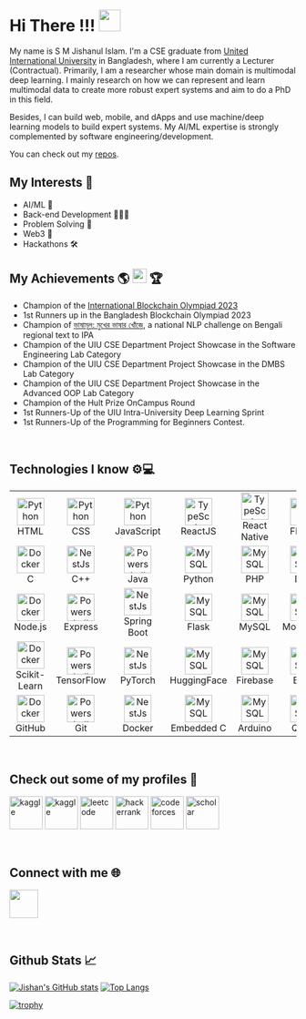 # Hi There !!!  <img src="https://static-00.iconduck.com/assets.00/waving-hand-sign-emoji-512x512-lihf6wsv.png" width="38" height="38" />



My name is S M Jishanul Islam. I'm a CSE graduate from <a href="https://www.uiu.ac.bd/">United International University</a> in Bangladesh, where I am currently a Lecturer (Contractual). Primarily, I am a researcher whose main domain is multimodal deep learning. I mainly research on how we can represent and learn multimodal data to create more robust expert systems and aim to do a PhD in this field. 

Besides, I can build web, mobile, and dApps and use machine/deep learning models to build expert systems. My AI/ML expertise is strongly complemented by software engineering/development.

You can check out my <a href="https://github.com/S-M-J-I?tab=repositories">repos</a>.

## My Interests 📍
- AI/ML 🤖
- Back-end Development 👨🏼‍💻
- Problem Solving 🧩
- Web3 🔑
- Hackathons 🛠️
   
## My Achievements 🌎 <img src="https://images.emojiterra.com/twitter/v13.1/512px/1f1e7-1f1e9.png" width="25" height="25"  /> 🏆
- Champion of the [International Blockchain Olympiad 2023](https://www.dhakatribune.com/bangladesh/education/331505/uiu-team-world-champion-in-international)
- 1st Runners up in the Bangladesh Blockchain Olympiad 2023
- Champion of [ভাষামূল: মুখের ভাষার খোঁজে](https://www.kaggle.com/competitions/regipa/overview), a national NLP challenge on Bengali regional text to IPA
- Champion of the UIU CSE Department Project Showcase in the Software Engineering Lab Category
- Champion of the UIU CSE Department Project Showcase in the DMBS Lab Category
- Champion of the UIU CSE Department Project Showcase in the Advanced OOP Lab Category
- Champion of the Hult Prize OnCampus Round
- 1st Runners-Up of the UIU Intra-University Deep Learning Sprint
- 1st Runners-Up of the Programming for Beginners Contest.
   
<br>

## Technologies I know ⚙️💻

<table align="center">
  <tr>
    <td align="center" width="96">
      <a href="#macropower-tech">
        <img src="https://cdn.jsdelivr.net/gh/devicons/devicon/icons/html5/html5-original.svg" width="48" height="48" alt="Python" />
      </a>
      <br>HTML
    </td>
    <td align="center" width="96">
      <a href="#macropower-tech">
        <img src="https://cdn.jsdelivr.net/gh/devicons/devicon/icons/css3/css3-original.svg" width="48" height="48" alt="Python" />
      </a>
      <br>CSS
    </td>
    <td align="center" width="96">
      <a href="#macropower-tech">
        <img src="https://cdn.jsdelivr.net/gh/devicons/devicon/icons/javascript/javascript-original.svg" width="48" height="48" alt="Python" />
      </a>
      <br>JavaScript
    </td>
    <td align="center" width="96">
      <a href="#macropower-tech">
        <img src="https://cdn.jsdelivr.net/gh/devicons/devicon/icons/react/react-original.svg" width="48" height="48" alt="TypeScript" />
      </a>
      <br>ReactJS
    </td>
    <td align="center" width="96">
      <a href="#macropower-tech">
        <img src="https://cdn.jsdelivr.net/gh/devicons/devicon/icons/react/react-original.svg" width="48" height="48" alt="TypeScript" />
      </a>
      <br>React Native
    </td>
    <td align="center" width="96">
      <a href="#macropower-tech" >
        <img src="https://cdn.jsdelivr.net/gh/devicons/devicon/icons/flutter/flutter-original.svg" width="48" height="48" alt="React" />
      </a>
      <br>Flutter
    </td>
  </tr>
  <tr>
    <td align="center" width="96"> 
      <a href="#macropower-tech" >
        <img src="https://cdn.jsdelivr.net/gh/devicons/devicon/icons/c/c-original.svg" width="48" height="48" alt="Docker" />
      </a>
      <br>C
    </td>
    <td align="center"  width="96">
      <a href="#macropower-tech">
        <img src="https://cdn.jsdelivr.net/gh/devicons/devicon/icons/cplusplus/cplusplus-original.svg" width="48" height="48" alt="NestJs" />
      </a>
      <br>C++
    </td>
    <td align="center" width="96">
      <a href="#macropower-tech">
        <img src="https://cdn.jsdelivr.net/gh/devicons/devicon/icons/java/java-original.svg" width="48" height="48" alt="Powershell" />
      </a>
      <br>Java
    </td>
    <td align="center"  width="96">
      <a href="#macropower-tech">
        <img src="https://cdn.jsdelivr.net/gh/devicons/devicon/icons/python/python-original.svg" width="48" height="48" alt="MySQL" />
      </a>
      <br>Python
    </td>
    <td align="center"  width="96">
      <a href="#macropower-tech">
        <img src="https://cdn.jsdelivr.net/gh/devicons/devicon/icons/php/php-original.svg" width="48" height="48" alt="MySQL" />
      </a>
      <br>PHP
    </td>
    <td align="center"  width="96">
      <a href="#macropower-tech">
        <img src="https://cdn.jsdelivr.net/gh/devicons/devicon/icons/dart/dart-original.svg" width="48" height="48" alt="MySQL" />
      </a>
      <br>Dart
    </td>
  </tr>
  <tr>
    <td align="center" width="96"> 
      <a href="#macropower-tech" >
        <img src="https://cdn.jsdelivr.net/gh/devicons/devicon/icons/nodejs/nodejs-original.svg" width="48" height="48" alt="Docker" />
      </a>
      <br>Node.js
    </td>
    <td align="center" width="96">
      <a href="#macropower-tech">
        <img src="https://cdn.jsdelivr.net/gh/devicons/devicon/icons/express/express-original.svg" width="48" height="48" alt="Powershell" />
      </a>
      <br>Express
    </td>
    <td align="center"  width="96">
      <a href="#macropower-tech">
        <img src="https://cdn.jsdelivr.net/gh/devicons/devicon/icons/spring/spring-original.svg" width="48" height="48" alt="NestJs" />
      </a>
      <br>Spring Boot
    </td>
    <td align="center"  width="96">
      <a href="#macropower-tech">
        <img src="https://cdn.jsdelivr.net/gh/devicons/devicon/icons/flask/flask-original.svg" width="48" height="48" alt="MySQL" />
      </a>
      <br>Flask
    </td>
    <td align="center"  width="96">
      <a href="#macropower-tech">
        <img src="https://cdn.jsdelivr.net/gh/devicons/devicon/icons/mysql/mysql-original-wordmark.svg" width="48" height="48" alt="MySQL" />
      </a>
      <br>MySQL
    </td>
    <td align="center"  width="96">
      <a href="#macropower-tech">
        <img src="https://cdn.jsdelivr.net/gh/devicons/devicon/icons/mongodb/mongodb-original-wordmark.svg" width="48" height="48" alt="MySQL" />
      </a>
      <br>MongoDB
    </td>
  </tr>
  <tr>
    <td align="center" width="96"> 
      <a href="#macropower-tech" >
        <img src="https://upload.wikimedia.org/wikipedia/commons/thumb/0/05/Scikit_learn_logo_small.svg/260px-Scikit_learn_logo_small.svg.png?20180808062052" width="48" height="48" alt="Docker" />
      </a>
      <br>Scikit-Learn
    </td>
    <td align="center" width="96">
      <a href="#macropower-tech">
        <img src="https://cdn.jsdelivr.net/gh/devicons/devicon/icons/tensorflow/tensorflow-original.svg" width="48" height="48" alt="Powershell" />
      </a>
      <br>TensorFlow
    </td>
    <td align="center"  width="96">
      <a href="#macropower-tech">
        <img src="https://cdn.jsdelivr.net/gh/devicons/devicon/icons/pytorch/pytorch-original.svg" width="48" height="48" alt="NestJs" />
      </a>
      <br>PyTorch
    </td>
    <td align="center"  width="96">
      <a href="#macropower-tech">
        <img src="https://huggingface.co/datasets/huggingface/brand-assets/resolve/main/hf-logo.svg" width="48" height="48" alt="MySQL" />
      </a>
      <br>HuggingFace
    </td>
    <td align="center"  width="96">
      <a href="#macropower-tech">
        <img src="https://cdn.jsdelivr.net/gh/devicons/devicon/icons/firebase/firebase-plain.svg" width="48" height="48" alt="MySQL" />
      </a>
      <br>Firebase
    </td>
    <td align="center"  width="96">
      <a href="#macropower-tech" style="font-size: '33px'">
        <img src="https://cdn.jsdelivr.net/gh/devicons/devicon/icons/bash/bash-original.svg" width="48" height="48" alt="MySQL" />
      </a>
      <br>Bash
    </td>
  </tr>
  <tr>
    <td align="center" width="96"> 
      <a href="#macropower-tech" >
        <img src="https://cdn.jsdelivr.net/gh/devicons/devicon/icons/github/github-original.svg" width="48" height="48" alt="Docker" />
      </a>
      <br>GitHub
    </td>
    <td align="center" width="96">
      <a href="#macropower-tech">
        <img src="https://cdn.jsdelivr.net/gh/devicons/devicon/icons/git/git-original.svg" width="48" height="48" alt="Powershell" />
      </a>
      <br>Git
    </td>
    <td align="center"  width="96">
      <a href="#macropower-tech">
        <img src="https://cdn.jsdelivr.net/gh/devicons/devicon/icons/docker/docker-original.svg" width="48" height="48" alt="NestJs" />
      </a>
      <br>Docker
    </td>
    <td align="center"  width="96">
      <a href="#macropower-tech">
        <img src="https://cdn.jsdelivr.net/gh/devicons/devicon/icons/embeddedc/embeddedc-original.svg" width="48" height="48" alt="MySQL" />
      </a>
      <br>Embedded C
    </td>
    <td align="center"  width="96">
      <a href="#macropower-tech">
        <img src="https://cdn.jsdelivr.net/gh/devicons/devicon/icons/arduino/arduino-original-wordmark.svg" width="48" height="48" alt="MySQL" />
      </a>
      <br>Arduino
    </td>
    <td align="center"  width="96">
      <a href="#macropower-tech">
        <img src="https://upload.wikimedia.org/wikipedia/commons/5/51/Qiskit-Logo.svg" width="48" height="48" alt="MySQL" />
      </a>
      <br>Qiskit
    </td>
  </tr>
</table>

<br> 

## Check out some of my profiles 📱 

<a target="_blank" href="https://www.kaggle.com/smjishanulislam"><img src="https://cdn.iconscout.com/icon/free/png-256/free-kaggle-3521526-2945029.png" width="58" height="58" alt="kaggle" /></a>
<a target="_blank" href="https://huggingface.co/smji"><img src="https://huggingface.co/datasets/huggingface/brand-assets/resolve/main/hf-logo.svg" width="58" height="58" alt="kaggle" /></a>
<a target="_blank" href="https://leetcode.com/S-M-J-I/"><img src="https://leetcode.com/static/images/LeetCode_logo_rvs.png" width="58" height="58" alt="leetcode" /></a>
<a target="_blank" href="https://www.hackerrank.com/sislam201024"><img src="https://cdn4.iconfinder.com/data/icons/logos-and-brands/512/160_Hackerrank_logo_logos-512.png" width="58" height="58" alt="hackerrank" /></a>
<a target="_blank" href="https://codeforces.com/profile/jishanlion"><img src="https://cdn.iconscout.com/icon/free/png-256/free-code-forces-3628695-3029920.png" width="58" height="58" alt="codeforces" /></a>
<a target="_blank" href="https://scholar.google.com/citations?user=34HpSOsAAAAJ&hl=en"><img src="https://uxwing.com/wp-content/themes/uxwing/download/brands-and-social-media/google-scholar-icon.png" width="58" height="58" alt="scholar" /></a>

<br>

## Connect with me 🌐
<a target="_blank" href="https://www.linkedin.com/in/s-m-jishanul-islam-709b0b1a7/"><img src="https://cdn.jsdelivr.net/gh/devicons/devicon/icons/linkedin/linkedin-original.svg" style="width: 50px" /></a>

<br>

## Github Stats 📈

[![Jishan's GitHub stats](https://github-readme-stats-git-masterrstaa-rickstaa.vercel.app/api?username=S-M-J-I&theme=radical&hide=issues&show_icons=true&count_private=true&hide_border=true)](https://github.com/anuraghazra/github-readme-stats)
[![Top Langs](https://github-readme-stats-git-masterrstaa-rickstaa.vercel.app/api/top-langs/?username=S-M-J-I&layout=compact&theme=radical&langs_count=6&count_private=true&hide=html,css,handlebars&hide_border=true)](https://github.com/anuraghazra/github-readme-stats)

[![trophy](https://github-profile-trophy.vercel.app/?username=S-M-J-I&theme=monokai&row=1&title=Stars,Followers,Commit,PR,Repositories)](https://github.com/ryo-ma/github-profile-trophy)

